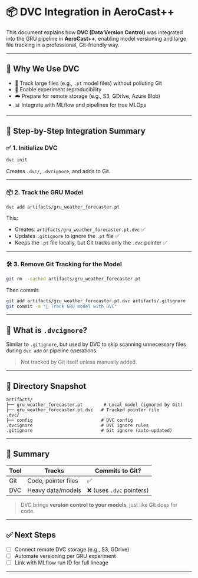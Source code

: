 # 📦 DVC Integration in AeroCast++

This document explains how **DVC (Data Version Control)** was integrated into the GRU pipeline in **AeroCast++**, enabling model versioning and large file tracking in a professional, Git-friendly way.

---

## 🚀 Why We Use DVC

- 🔁 Track large files (e.g., `.pt` model files) without polluting Git
- 🧠 Enable experiment reproducibility
- ☁️ Prepare for remote storage (e.g., S3, GDrive, Azure Blob)
- 📊 Integrate with MLflow and pipelines for true MLOps

---

## 🧰 Step-by-Step Integration Summary

### ✅ 1. Initialize DVC

```bash
dvc init
```

Creates `.dvc/`, `.dvcignore`, and adds to Git.

---

### 📦 2. Track the GRU Model

```bash
dvc add artifacts/gru_weather_forecaster.pt
```

This:
- Creates: `artifacts/gru_weather_forecaster.pt.dvc` ✅
- Updates `.gitignore` to ignore the `.pt` file ✅
- Keeps the `.pt` file locally, but Git tracks only the `.dvc` pointer ✅

---

### 🛠️ 3. Remove Git Tracking for the Model

```bash
git rm --cached artifacts/gru_weather_forecaster.pt
```

Then commit:

```bash
git add artifacts/gru_weather_forecaster.pt.dvc artifacts/.gitignore
git commit -m "🔄 Track GRU model with DVC"
```

---

## 🧠 What is `.dvcignore`?

Similar to `.gitignore`, but used by DVC to skip scanning unnecessary files during `dvc add` or pipeline operations.

> Not tracked by Git itself unless manually added.

---

## 📂 Directory Snapshot

```
artifacts/
├── gru_weather_forecaster.pt        # Local model (ignored by Git)
├── gru_weather_forecaster.pt.dvc   # Tracked pointer file
.dvc/
├── config                          # DVC config
.dvcignore                          # DVC ignore rules
.gitignore                          # Git ignore (auto-updated)
```

---

## 🧪 Summary

| Tool | Tracks | Commits to Git? |
|------|--------|-----------------|
| Git | Code, pointer files | ✅ |
| DVC | Heavy data/models    | ❌ (uses `.dvc` pointers) |

> DVC brings **version control to your models**, just like Git does for code.

---

## ✅ Next Steps

- [ ] Connect remote DVC storage (e.g., S3, GDrive)
- [ ] Automate versioning per GRU experiment
- [ ] Link with MLflow run ID for full lineage

---
